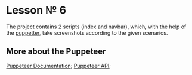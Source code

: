# Lesson № 6
The project contains 2 scripts (index and navbar), which, with the help of the [puppetter](https://www.npmjs.com/package/puppeteer), take screenshots according to the given scenarios.

## More about the Puppeteer
[Puppeteer Documentation](https://devdocs.io/puppeteer/);
[Puppeteer API](https://pptr.dev/api/);

